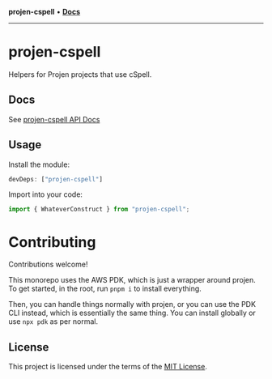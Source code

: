 **projen-cspell** • [**Docs**](globals.md)

***

# projen-cspell

Helpers for Projen projects that use cSpell.

## Docs

See [projen-cspell API Docs](docs/modules.md)

## Usage

Install the module:

```typescript
devDeps: ["projen-cspell"]
```

Import into your code:

```typescript
import { WhateverConstruct } from "projen-cspell";
```

# Contributing

Contributions welcome!

This monorepo uses the AWS PDK, which is just a wrapper around projen. To get started, in the root, run `pnpm i` to install everything.

Then, you can handle things normally with projen, or you can use the PDK CLI instead, which is essentially the same thing. You can install globally or use `npx pdk` as per normal.

## License

This project is licensed under the terms of the [MIT License](LICENSE.md).
